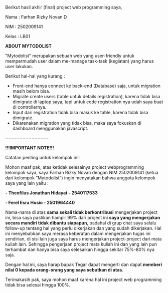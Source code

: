 Berikut hasil akhir (final) project web programming saya,

Nama  : Farhan Rizky Novan D

NIM   : 2502009141

Kelas : LB01

**ABOUT MYTODOLIST**

"Mytodolist" merupakan sebuah web yang user-friendly untuk mempermudah user dalam me-manage task-task (kegiatan) yang harus user lakukan.

Berikut hal-hal yang kurang :
- Front-end hanya connect ke back-end (Database) saja, untuk migration masih belom bisa.
- Migrate create users (table untuk details registration), karena tidak bisa dimigrate di laptop saya, tapi untuk code registration nya udah saya buat di controllernya.
- Input dari registration tidak bisa masuk ke table, karena tidak bisa dimigrate.
- Dikarenakan migration yang tidak bisa, maka saya fokuskan di dashboard menggunakan javascript.

===============

**!!!IMPORTANT NOTE!!!**

Catatan penting untuk kelompok ini!

Mohon maaf pak, atas ketidak selesainya project webprogramming kelompok saya, saya Farhan Rizky Novan dengan NIM 2502009141 (ketua dari kelompok “Mytodolist”) ingin menyatakan bahwa anggota kelompok saya yang lain yaitu :

**⁃	Theofilus Jonathan Hidayat - 2540117533**

**- Ferel Esra Hosio - 2501964440**

Nama-nama di atas **sama sekali tidak berkontribusi** mengerjakan project ini, bisa saya pastikan hampir 99% dari project ini **saya yang mengerjakan secara mandiri tidak dibantu siapapun**, padahal di grup chat saya selalu follow-up tentang hal yang perlu dikerjakan dan yang sudah dikerjakan. Hal ini menyebabkan saya merasa keberatan dalam mengerjakan tugas ini sendirian, di sisi lain juga saya harus mengerjakan project-project dari mata kuliah lain. Sehingga pengerjaan project mata kuliah ini dan yang lain pun terhambat dan hanya bisa saya selesaikan hingga sekitar 75%-80% nya saja.

Dengan hal ini, saya harap bapak Tegar dapat mengerti dan dapat **memberi nilai 0 kepada orang-orang yang saya sebutkan di atas.**

Terimakasih pak, saya mohon maaf karena hal ini project web programming tidak bisa selesai hingga 100%.
